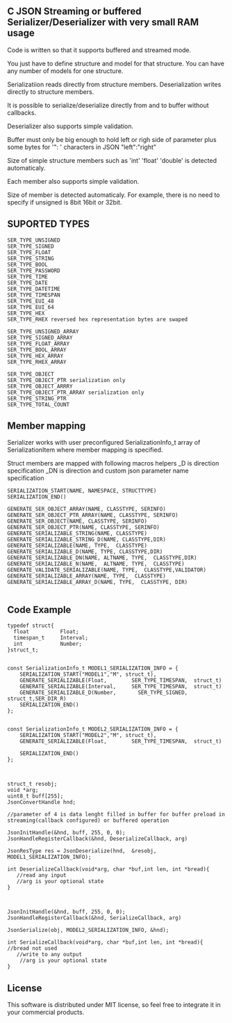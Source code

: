 ## C JSON Streaming or buffered Serializer/Deserializer with very small RAM usage
 
 Code is written so that it supports buffered and streamed mode.
 
 You just have to define structure and model for that structure. 
 You can have any number of models for one structure.
 
 Serializatiion reads directly from structure members.
 Deserialization writes directly to structure members.
 
 It is possible to serialize/deserialize directly from and to buffer without callbacks.
 
 Deserializer also supports simple validation.
 
 Buffer must only be big enough to hold left or righ side of parameter plus some bytes for '": ' characters in JSON "left":"right"
 
 Size of simple structure members such as 'int' 'float' 'double' is detected automaticaly. 
 
 Each member also supports simple validation.
 
Size of member is detected automaticaly. For example, there is no need to specify if unsigned is 8bit 16bit or 32bit.
 
## SUPORTED TYPES
```
SER_TYPE_UNSIGNED 
SER_TYPE_SIGNED   
SER_TYPE_FLOAT
SER_TYPE_STRING
SER_TYPE_BOOL
SER_TYPE_PASSWORD
SER_TYPE_TIME
SER_TYPE_DATE
SER_TYPE_DATETIME
SER_TYPE_TIMESPAN
SER_TYPE_EUI_48
SER_TYPE_EUI_64
SER_TYPE_HEX
SER_TYPE_RHEX reversed hex representation bytes are swaped

SER_TYPE_UNSIGNED_ARRAY
SER_TYPE_SIGNED_ARRAY 
SER_TYPE_FLOAT_ARRAY 
SER_TYPE_BOOL_ARRAY
SER_TYPE_HEX_ARRAY
SER_TYPE_RHEX_ARRAY

SER_TYPE_OBJECT 
SER_TYPE_OBJECT_PTR serialization only
SER_TYPE_OBJECT_ARRRY
SER_TYPE_OBJECT_PTR_ARRAY serialization only
SER_TYPE_STRING_PTR
SER_TYPE_TOTAL_COUNT
```
  

## Member mapping

Serializer works with user preconfigured  SerializationInfo_t array of SerializationItem where member mapping is specified.

Struct members are mapped with following macros helpers
 _D is direction specification
 _DN is direction and custom json parameter name specification 

```
SERIALIZATION_START(NAME, NAMESPACE, STRUCTTYPE)
SERIALIZATION_END() 

GENERATE_SER_OBJECT_ARRAY(NAME, CLASSTYPE, SERINFO)
GENERATE_SER_OBJECT_PTR_ARRAY(NAME, CLASSTYPE, SERINFO)
GENERATE_SER_OBJECT(NAME, CLASSTYPE, SERINFO)
GENERATE_SER_OBJECT_PTR(NAME, CLASSTYPE, SERINFO)
GENERATE_SERIALIZABLE_STRING(NAME, CLASSTYPE)
GENERATE_SERIALIZABLE_STRING_D(NAME, CLASSTYPE,DIR)
GENERATE_SERIALIZABLE(NAME, TYPE,  CLASSTYPE)
GENERATE_SERIALIZABLE_D(NAME, TYPE, CLASSTYPE,DIR)
GENERATE_SERIALIZABLE_DN(NAME, ALTNAME, TYPE,  CLASSTYPE,DIR)
GENERATE_SERIALIZABLE_N(NAME,  ALTNAME, TYPE,  CLASSTYPE)
GENERATE_VALIDATE_SERIALIZABLE(NAME, TYPE,  CLASSTYPE,VALIDATOR)
GENERATE_SERIALIZABLE_ARRAY(NAME, TYPE,  CLASSTYPE)
GENERATE_SERIALIZABLE_ARRAY_D(NAME, TYPE,  CLASSTYPE, DIR)


```
## Code Example

```
typedef struct{
  float          Float; 
  timespan_t     Interval;
  int            Number;
}struct_t;


const SerializationInfo_t MODEL1_SERIALIZATION_INFO = {
    SERIALIZATION_START("MODEL1","M", struct_t),
    GENERATE_SERIALIZABLE(Float,        SER_TYPE_TIMESPAN,  struct_t)  
    GENERATE_SERIALIZABLE(Interval,     SER_TYPE_TIMESPAN,  struct_t)  
    GENERATE_SERIALIZABLE_D(Number,       SER_TYPE_SIGNED,    struct_t,SER_DIR_R)  
    SERIALIZATION_END()
};


const SerializationInfo_t MODEL2_SERIALIZATION_INFO = {
    SERIALIZATION_START("MODEL2","M", struct_t),
    GENERATE_SERIALIZABLE(Float,        SER_TYPE_TIMESPAN,  struct_t)  

    SERIALIZATION_END()
};



struct_t resobj;
void *arg;
uint8_t buff[255]; 
JsonConvertHandle hnd;

//parameter of 4 is data lenght filled in buffer for buffer preload in streaming(callback configured) or buffered operation

JsonInitHandle(&hnd, buff, 255, 0, 0);
JsonHandleRegisterCallback(&hnd, DeserializeCallback, arg)

JsonResType res = JsonDeserialize(hnd,  &resobj, MODEL1_SERIALIZATION_INFO);

int DeserializeCallback(void*arg, char *buf,int len, int *bread){
   //read any input
   //arg is your optional state
}



JsonInitHandle(&hnd, buff, 255, 0, 0);
JsonHandleRegisterCallback(&hnd, SerializeCallback, arg)

JsonSerialize(obj, MODEL2_SERIALIZATION_INFO, &hnd);

int SerializeCallback(void*arg, char *buf,int len, int *bread){ //bread not used
   //write to any output
    //arg is your optional state
}
```

## License

This software is distributed under MIT license, so feel free to integrate it in your commercial products.
